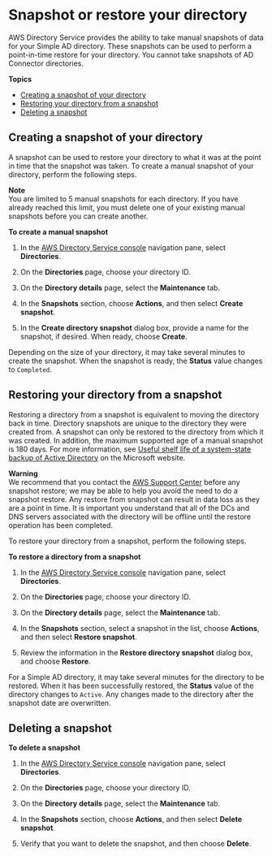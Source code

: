 # Snapshot or restore your directory<a name="simple_ad_snapshots"></a>

AWS Directory Service provides the ability to take manual snapshots of data for your Simple AD directory\. These snapshots can be used to perform a point\-in\-time restore for your directory\. You cannot take snapshots of AD Connector directories\.

**Topics**
+ [Creating a snapshot of your directory](#simple_ad_snapshot_create)
+ [Restoring your directory from a snapshot](#simple_ad_snapshot_restore)
+ [Deleting a snapshot](#simple_ad_snapshot_delete)

## Creating a snapshot of your directory<a name="simple_ad_snapshot_create"></a>

A snapshot can be used to restore your directory to what it was at the point in time that the snapshot was taken\. To create a manual snapshot of your directory, perform the following steps\.

**Note**  
You are limited to 5 manual snapshots for each directory\. If you have already reached this limit, you must delete one of your existing manual snapshots before you can create another\.

**To create a manual snapshot**

1. In the [AWS Directory Service console](https://console.aws.amazon.com/directoryservicev2/) navigation pane, select **Directories**\.

1. On the **Directories** page, choose your directory ID\.

1. On the **Directory details** page, select the **Maintenance** tab\.

1. In the **Snapshots** section, choose **Actions**, and then select **Create snapshot**\.

1. In the **Create directory snapshot** dialog box, provide a name for the snapshot, if desired\. When ready, choose **Create**\.

Depending on the size of your directory, it may take several minutes to create the snapshot\. When the snapshot is ready, the **Status** value changes to `Completed`\.

## Restoring your directory from a snapshot<a name="simple_ad_snapshot_restore"></a>

Restoring a directory from a snapshot is equivalent to moving the directory back in time\. Directory snapshots are unique to the directory they were created from\. A snapshot can only be restored to the directory from which it was created\. In addition, the maximum supported age of a manual snapshot is 180 days\. For more information, see [Useful shelf life of a system\-state backup of Active Directory](https://support.microsoft.com/en-za/help/216993/useful-shelf-life-of-a-system-state-backup-of-active-directory) on the Microsoft website\.

**Warning**  
We recommend that you contact the [AWS Support Center](https://console.aws.amazon.com/support/home#/) before any snapshot restore; we may be able to help you avoid the need to do a snapshot restore\. Any restore from snapshot can result in data loss as they are a point in time\. It is important you understand that all of the DCs and DNS servers associated with the directory will be offline until the restore operation has been completed\. 

To restore your directory from a snapshot, perform the following steps\.

**To restore a directory from a snapshot**

1. In the [AWS Directory Service console](https://console.aws.amazon.com/directoryservicev2/) navigation pane, select **Directories**\.

1. On the **Directories** page, choose your directory ID\.

1. On the **Directory details** page, select the **Maintenance** tab\.

1. In the **Snapshots** section, select a snapshot in the list, choose **Actions**, and then select **Restore snapshot**\.

1. Review the information in the **Restore directory snapshot** dialog box, and choose **Restore**\.

For a Simple AD directory, it may take several minutes for the directory to be restored\. When it has been successfully restored, the **Status** value of the directory changes to `Active`\. Any changes made to the directory after the snapshot date are overwritten\. 

## Deleting a snapshot<a name="simple_ad_snapshot_delete"></a>

**To delete a snapshot**

1. In the [AWS Directory Service console](https://console.aws.amazon.com/directoryservicev2/) navigation pane, select **Directories**\.

1. On the **Directories** page, choose your directory ID\.

1. On the **Directory details** page, select the **Maintenance** tab\.

1. In the **Snapshots** section, choose **Actions**, and then select **Delete snapshot**\.

1. Verify that you want to delete the snapshot, and then choose **Delete**\.